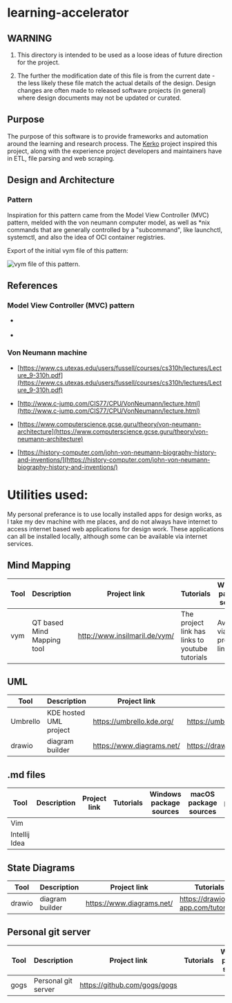 # learning-accelerator

## WARNING

1. This directory is intended to be used as a loose ideas of future direction for the project.

2. The further the modification date of this file is from the current date - the less likely these file match the actual details of the design.  Design changes are often made to released software projects (in general) where design documents may not be updated or curated.

## Purpose

The purpose of this software is to provide frameworks and automation around the learning and research process.  The [Kerko](https://github.com/whiskyechobravo/kerko) project inspired this project, along with the experience project developers and maintainers have in ETL, file parsing and web scraping.

## Design and Architecture

### Pattern

Inspiration for this pattern came from the Model View Controller (MVC) pattern, melded with the von neumann computer model, as well as *nix commands that are generally controlled by a "subcommand", like launchctl, systemctl,  and also the idea of OCI container registries.

Export of the initial vym file of this pattern: 

![vym file of this pattern](https://github.com/clockworksspheres/learning-and-reseasrch-accelerator/blob/main/design/learningNresearchAccelleratorRegistry_2021-06-19_2039.png).


## References

### Model View Controller (MVC) pattern

* []()

* []()


### Von Neumann machine 

* [https://www.cs.utexas.edu/users/fussell/courses/cs310h/lectures/Lecture_9-310h.pdf](https://www.cs.utexas.edu/users/fussell/courses/cs310h/lectures/Lecture_9-310h.pdf)

* [http://www.c-jump.com/CIS77/CPU/VonNeumann/lecture.html](http://www.c-jump.com/CIS77/CPU/VonNeumann/lecture.html)

* [https://www.computerscience.gcse.guru/theory/von-neumann-architecture](https://www.computerscience.gcse.guru/theory/von-neumann-architecture)

* [https://history-computer.com/john-von-neumann-biography-history-and-inventions/](https://history-computer.com/john-von-neumann-biography-history-and-inventions/)

# Utilities used:

My personal preferance is to use locally installed apps for design works, as I take my dev machine with me places, and do not always have internet to access internet based web applications for design work.  These applications can all be installed locally, although some can be available via internet services.

## Mind Mapping

| Tool | Description | Project link | Tutorials | Windows package sources | macOS package sources | Linux package sources | Source code Repository |
----- | ----- | ----- | ----- | ----- | ----- | ----- | -----
| vym | QT based Mind Mapping tool | http://www.insilmaril.de/vym/ | The project link has links to youtube tutorials | Available via project link | Available via Project Link | Available via project link | Available via project link |

## UML

| Tool | Description | Project link | Tutorials | Windows package sources | macOS package sources | Linux package sources | Source code Repository |
----- | ----- | ----- | ----- | ----- | ----- | ----- | -----
| Umbrello  | KDE hosted UML project | https://umbrello.kde.org/  | https://umbrello.kde.org/documentation.php  | https://community.chocolatey.org/packages/umbrello | https://invent.kde.org/packaging/homebrew-kdebrew | https://snapcraft.io/umbrello | https://github.com/KDE/umbrello |
| drawio | diagram builder | https://www.diagrams.net/ | https://drawio-app.com/tutorials/ | https://community.chocolatey.org/packages/drawio | https://formulae.brew.sh/cask/drawio | https://snapcraft.io/drawio | https://github.com/jgraph/drawio-desktop |

## .md files

| Tool | Description | Project link | Tutorials | Windows package sources | macOS package sources | Linux package sources |
----- | ----- | ----- | ----- | ----- | ----- | -----
| Vim  |  |  | 
| Intellij Idea |  |  |  |

## State Diagrams

| Tool | Description | Project link | Tutorials | Windows package sources | macOS package sources | Linux package sources |
----- | ----- | ----- | ----- | ----- | ----- | -----
| drawio | diagram builder | https://www.diagrams.net/ | https://drawio-app.com/tutorials/ | https://community.chocolatey.org/packages/drawio | https://formulae.brew.sh/cask/drawio | https://snapcraft.io/drawio | https://github.com/jgraph/drawio-desktop |

## Personal git server

| Tool | Description | Project link | Tutorials | Windows package sources | macOS package sources | Linux package sources |
----- | ----- | ----- | ----- | ----- | ----- | -----
| gogs | Personal git server | https://github.com/gogs/gogs | | | |

## 


 
 

